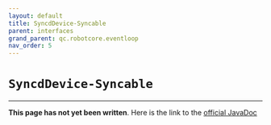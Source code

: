 ```yaml
---
layout: default
title: SyncdDevice-Syncable
parent: interfaces
grand_parent: qc.robotcore.eventloop
nav_order: 5
---
```

# `SyncdDevice-Syncable`
---
**This page has not yet been written**. Here is the link to the [official JavaDoc](https://ftctechnh.github.io/ftc_app/doc/javadoc/com/qualcomm/robotcore/eventloop/SyncdDevice.Syncable.html)
        